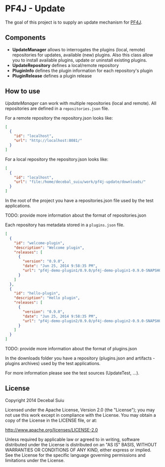 PF4J - Update
=====================
The goal of this project is to supply an update mechanism for [PF4J](https://github.com/decebals/pf4j).

Components
-------------------
- **UpdateManager** allows to interrogates the plugins (local, remote) repositories for updates, available (new) plugins. Also this class allow you to install available plugins, update or uninstall existing plugins.
- **UpdateRepository** defines a local/remote repository
- **PluginInfo** defines the plugin information for each repository's plugin
- **PluginRelease** defines a plugin release

How to use
-------------------

_UpdateManager_ can work with multiple repositories (local and remote). All repositories are defined in a `repositories.json` file.

For a remote repository the repository.json looks like:
```json
[
  {
    "id": "localhost",
    "url": "http://localhost:8081/"
  }
]
```

For a local repository the repository.json looks like:
```json
[
  {
    "id": "localhost",
    "url": "file:/home/decebal_suiu/work/pf4j-update/downloads/"
  }
]
```

In the root of the project you have a repositories.json file used by the test applications.

TODO: provide more information about the format of repositories.json

Each repository has metadata stored in a `plugins.json` file.
```json
[
  {
    "id": "welcome-plugin",
    "description": "Welcome plugin",
    "releases": [
      {
        "version": "0.9.0",
        "date": "Jun 25, 2014 9:58:35 PM",
        "url": "pf4j-demo-plugin1/0.9.0/pf4j-demo-plugin1-0.9.0-SNAPSHOT.zip"
      }
    ]
  },
  {
    "id": "hello-plugin",
    "description": "Hello plugin",
    "releases": [
      {
        "version": "0.9.0",
        "date": "Jun 25, 2014 9:58:35 PM",
        "url": "pf4j-demo-plugin2/0.9.0/pf4j-demo-plugin2-0.9.0-SNAPSHOT.zip"
      }
    ]
  }
]
```

TODO: provide more information about the format of plugins.json

In the downloads folder you have a repository (plugins.json and artifacts - plugins archives) used by the test applications.

For more information please see the test sources (UpdateTest, ...).

License
--------------
Copyright 2014 Decebal Suiu

Licensed under the Apache License, Version 2.0 (the "License"); you may not use this work except in compliance with
the License. You may obtain a copy of the License in the LICENSE file, or at:

http://www.apache.org/licenses/LICENSE-2.0

Unless required by applicable law or agreed to in writing, software distributed under the License is distributed on
an "AS IS" BASIS, WITHOUT WARRANTIES OR CONDITIONS OF ANY KIND, either express or implied. See the License for the
specific language governing permissions and limitations under the License.
